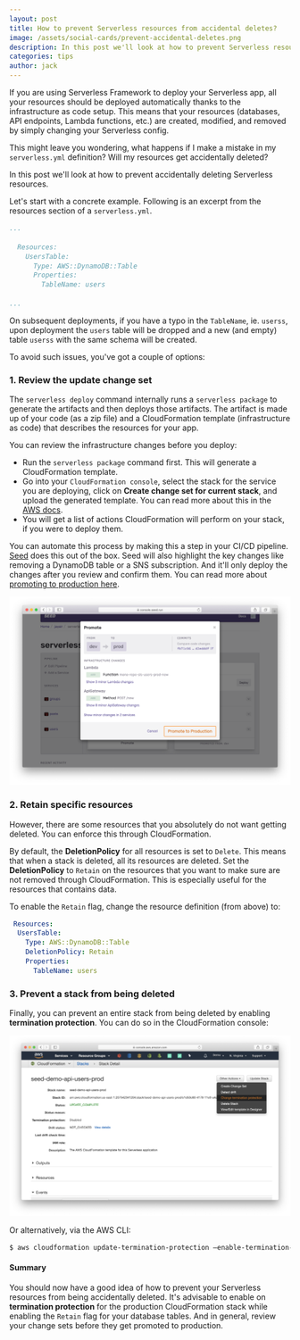 ```yaml
---
layout: post
title: How to prevent Serverless resources from accidental deletes?
image: /assets/social-cards/prevent-accidental-deletes.png
description: In this post we'll look at how to prevent Serverless resources from being accidentally deleted by generating change sets, setting the DeletionPolicy to Retain, and enabling stack termination protection.
categories: tips
author: jack
---
```


If you are using Serverless Framework to deploy your Serverless app, all your resources should be deployed automatically thanks to the infrastructure as code setup. This means that your resources (databases, API endpoints, Lambda functions, etc.) are created, modified, and removed by simply changing your Serverless config.

This might leave you wondering, what happens if I make a mistake in my `serverless.yml` definition? Will my resources get accidentally deleted?

In this post we'll look at how to prevent accidentally deleting Serverless resources.

Let's start with a concrete example. Following is an excerpt from the resources section of a `serverless.yml`.

``` yml
...

  Resources:
    UsersTable:
      Type: AWS::DynamoDB::Table
      Properties:
        TableName: users

...
```

On subsequent deployments, if you have a typo in the `TableName`, ie. `userss`, upon deployment the `users` table will be dropped and a new (and empty) table `userss` with the same schema will be created.

To avoid such issues, you've got a couple of options:

### 1. Review the update change set

The `serverless deploy` command internally runs a `serverless package` to generate the artifacts and then deploys those artifacts. The artifact is made up of your code (as a zip file) and a CloudFormation template (infrastructure as code) that describes the resources for your app.

You can review the infrastructure changes before you deploy:

- Run the `serverless package` command first. This will generate a CloudFormation template.
- Go into your `CloudFormation console`, select the stack for the service you are deploying, click on **Create change set for current stack**, and upload the generated template. You can read more about this in the [AWS docs](https://docs.aws.amazon.com/AWSCloudFormation/latest/UserGuide/using-cfn-updating-stacks-changesets-create.html).
- You will get a list of actions CloudFormation will perform on your stack, if you were to deploy them.

You can automate this process by making this a step in your CI/CD pipeline. [Seed](/) does this out of the box. Seed will also highlight the key changes like removing a DynamoDB table or a SNS subscription. And it'll only deploy the changes after you review and confirm them. You can read more about [promoting to production here](https://seed.run/docs/promoting-to-production).

![Seed CloudFormation Change Set](/assets/blog/how-to-prevent-serverless-resources-from-accidental-deletes/seed-cloudformation-changeset.png)

### 2. Retain specific resources

However, there are some resources that you absolutely do not want getting deleted. You can enforce this through CloudFormation.

By default, the **DeletionPolicy** for all resources is set to `Delete`. This means that when a stack is deleted, all its resources are deleted. Set the **DeletionPolicy** to `Retain` on the resources that you want to make sure are not removed through CloudFormation. This is especially useful for the resources that contains data.

To enable the `Retain` flag, change the resource definition (from above) to:

``` yml
 Resources:
  UsersTable:
    Type: AWS::DynamoDB::Table
    DeletionPolicy: Retain
    Properties:
      TableName: users
``` 

### 3. Prevent a stack from being deleted

Finally, you can prevent an entire stack from being deleted by enabling **termination protection**. You can do so in the CloudFormation console:

![CloudFormation change termination protection](/assets/blog/how-to-prevent-serverless-resources-from-accidental-deletes/cloudformation-change-termination-protection.png)

Or alternatively, via the AWS CLI:

``` bash
$ aws cloudformation update-termination-protection –enable-termination-protection –stack-name STACK_NAME
```

#### Summary

You should now have a good idea of how to prevent your Serverless resources from being accidentally deleted. It's advisable to enable on **termination protection** for the production CloudFormation stack while enabling the `Retain` flag for your database tables. And in general, review your change sets before they get promoted to production.
